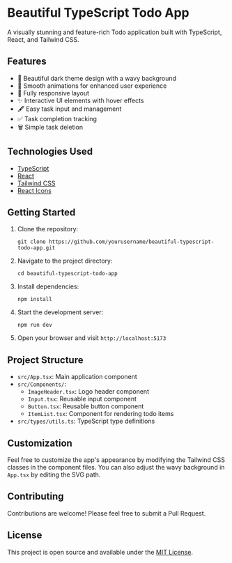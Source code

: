 
# Beautiful TypeScript Todo App

A visually stunning and feature-rich Todo application built with TypeScript, React, and Tailwind CSS.

## Features

- 🎨 Beautiful dark theme design with a wavy background
- 🚀 Smooth animations for enhanced user experience
- 📱 Fully responsive layout
- ✨ Interactive UI elements with hover effects
- 🖋️ Easy task input and management
- ✅ Task completion tracking
- 🗑️ Simple task deletion

## Technologies Used

- [TypeScript](https://www.typescriptlang.org/)
- [React](https://reactjs.org/)
- [Tailwind CSS](https://tailwindcss.com/)
- [React Icons](https://react-icons.github.io/react-icons/)

## Getting Started

1. Clone the repository:
   ```
   git clone https://github.com/yourusername/beautiful-typescript-todo-app.git
   ```

2. Navigate to the project directory:
   ```
   cd beautiful-typescript-todo-app
   ```

3. Install dependencies:
   ```
   npm install
   ```

4. Start the development server:
   ```
   npm run dev
   ```

5. Open your browser and visit `http://localhost:5173`

## Project Structure

- `src/App.tsx`: Main application component
- `src/Components/`:
  - `ImageHeader.tsx`: Logo header component
  - `Input.tsx`: Reusable input component
  - `Button.tsx`: Reusable button component
  - `ItemList.tsx`: Component for rendering todo items
- `src/types/utils.ts`: TypeScript type definitions

## Customization

Feel free to customize the app's appearance by modifying the Tailwind CSS classes in the component files. You can also adjust the wavy background in `App.tsx` by editing the SVG path.

## Contributing

Contributions are welcome! Please feel free to submit a Pull Request.

## License

This project is open source and available under the [MIT License](LICENSE).

```
